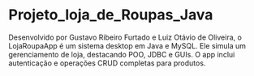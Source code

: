 # Projeto_loja_de_Roupas_Java
Desenvolvido por Gustavo Ribeiro Furtado e Luiz Otávio de Oliveira, o LojaRoupaApp é um sistema desktop em Java e MySQL. Ele simula um gerenciamento de loja, destacando POO, JDBC e GUIs. O app inclui autenticação e operações CRUD completas para produtos.
